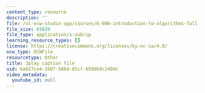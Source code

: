 ```yaml
---
content_type: resource
description: ''
file: /ol-ocw-studio-app/courses/6-006-introduction-to-algorithms-fall-2011/ba027ce41607508485cf659d69c240dc_dU40AvBURDQ.srt
file_size: 65039
file_type: application/x-subrip
learning_resource_types: []
license: https://creativecommons.org/licenses/by-nc-sa/4.0/
ocw_type: OCWFile
resourcetype: Other
title: 3play caption file
uid: ba027ce4-1607-5084-85cf-659d69c240dc
video_metadata:
  youtube_id: null
---
```

